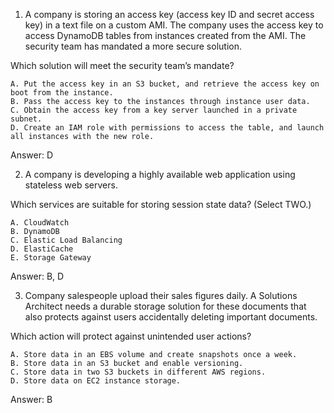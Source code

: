 1) A company is storing an access key (access key ID and secret access key) in a text file on a custom AMI. The company 
uses the access key to access DynamoDB tables from instances created from the AMI. The security team has mandated a more 
secure solution.

Which solution will meet the security team’s mandate?

    A. Put the access key in an S3 bucket, and retrieve the access key on boot from the instance.
    B. Pass the access key to the instances through instance user data.
    C. Obtain the access key from a key server launched in a private subnet.
    D. Create an IAM role with permissions to access the table, and launch all instances with the new role.
    
Answer: D

2) A company is developing a highly available web application using stateless web servers. 

Which services are suitable for storing session state data? (Select TWO.)

    A. CloudWatch
    B. DynamoDB
    C. Elastic Load Balancing
    D. ElastiCache
    E. Storage Gateway
    
Answer: B, D

3) Company salespeople upload their sales figures daily. A Solutions Architect needs a durable storage solution for 
these documents that also protects against users accidentally deleting important documents.

Which action will protect against unintended user actions?

    A. Store data in an EBS volume and create snapshots once a week.
    B. Store data in an S3 bucket and enable versioning.
    C. Store data in two S3 buckets in different AWS regions.
    D. Store data on EC2 instance storage.
    
Answer: B

